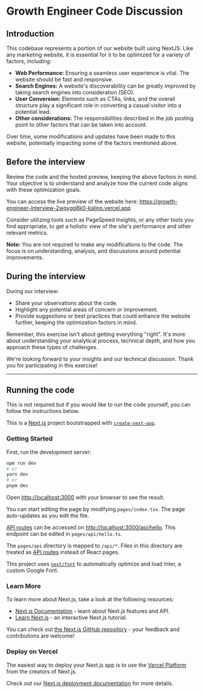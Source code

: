 # Growth Engineer Code Discussion

## Introduction

This codebase represents a portion of our website built using NextJS. Like any marketing website, it is essential for it to be optimized for a variety of factors, including:

- **Web Performance:** Ensuring a seamless user experience is vital. The website should be fast and responsive.
- **Search Engines:** A website's discoverability can be greatly improved by taking search engines into consideration (SEO).
- **User Conversion:** Elements such as CTAs, links, and the overall structure play a significant role in converting a casual visitor into a potential lead.
- **Other considerations:** The responsibilities described in the job posting point to other factors that can be taken into account.

Over time, some modifications and updates have been made to this website, potentially impacting some of the factors mentioned above.

## Before the interview

Review the code and the hosted preview, keeping the above factors in mind. Your objective is to understand and analyze how the current code aligns with these optimization goals.

You can access the live preview of the website here: https://growth-engineer-interview-2wqvgg8k0-kalino.vercel.app

Consider utilizing tools such as PageSpeed Insights, or any other tools you find appropriate, to get a holistic view of the site's performance and other relevant metrics.

**Note:** You are not required to make any modifications to the code. The focus is on understanding, analysis, and discussions around potential improvements.

## During the interview

During our interview:

- Share your observations about the code.
- Highlight any potential areas of concern or improvement.
- Provide suggestions or best practices that could enhance the website further, keeping the optimization factors in mind.

Remember, this exercise isn't about getting everything "right". It's more about understanding your analytical process, technical depth, and how you approach these types of challenges.

We're looking forward to your insights and our technical discussion. Thank you for participating in this exercise!

***

## Running the code

This is not required but if you would like to run the code yourself, you can follow the instructions below.

This is a [Next.js](https://nextjs.org/) project bootstrapped with [`create-next-app`](https://github.com/vercel/next.js/tree/canary/packages/create-next-app).

### Getting Started

First, run the development server:

```bash
npm run dev
# or
yarn dev
# or
pnpm dev
```

Open [http://localhost:3000](http://localhost:3000) with your browser to see the result.

You can start editing the page by modifying `pages/index.tsx`. The page auto-updates as you edit the file.

[API routes](https://nextjs.org/docs/api-routes/introduction) can be accessed on [http://localhost:3000/api/hello](http://localhost:3000/api/hello). This endpoint can be edited in `pages/api/hello.ts`.

The `pages/api` directory is mapped to `/api/*`. Files in this directory are treated as [API routes](https://nextjs.org/docs/api-routes/introduction) instead of React pages.

This project uses [`next/font`](https://nextjs.org/docs/basic-features/font-optimization) to automatically optimize and load Inter, a custom Google Font.

### Learn More

To learn more about Next.js, take a look at the following resources:

- [Next.js Documentation](https://nextjs.org/docs) - learn about Next.js features and API.
- [Learn Next.js](https://nextjs.org/learn) - an interactive Next.js tutorial.

You can check out [the Next.js GitHub repository](https://github.com/vercel/next.js/) - your feedback and contributions are welcome!

### Deploy on Vercel

The easiest way to deploy your Next.js app is to use the [Vercel Platform](https://vercel.com/new?utm_medium=default-template&filter=next.js&utm_source=create-next-app&utm_campaign=create-next-app-readme) from the creators of Next.js.

Check out our [Next.js deployment documentation](https://nextjs.org/docs/deployment) for more details.
